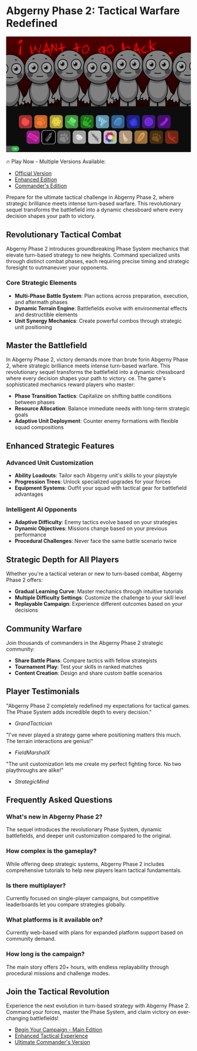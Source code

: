 # Abgerny Phase 2: Tactical Warfare Redefined

![Abgerny Phase 2 Strategic Combat](https://raw.githubusercontent.com/sprunkiscrunkly/abgerny-phase-2/refs/heads/main/abgerny-phase-2.png "Abgerny Phase 2 Tactical Gameplay")

🔥 Play Now - Multiple Versions Available:
- [Official Version](https://sprunksters.com/abgerny-phase-2/ "Abgerny Phase 2 Main Edition")
- [Enhanced Edition](https://sprunkiscrunkly.com/abgerny-phase-2/ "Abgerny Phase 2 Enhanced")
- [Commander's Edition](https://sprunkipyramixed.com/abgerny-phase-2/ "Abgerny Phase 2 Commander's Version")

Prepare for the ultimate tactical challenge in Abgerny Phase 2, where strategic brilliance meets intense turn-based warfare. This revolutionary sequel transforms the battlefield into a dynamic chessboard where every decision shapes your path to victory.

## Revolutionary Tactical Combat

Abgerny Phase 2 introduces groundbreaking Phase System mechanics that elevate turn-based strategy to new heights. Command specialized units through distinct combat phases, each requiring precise timing and strategic foresight to outmaneuver your opponents.

### Core Strategic Elements
- **Multi-Phase Battle System**: Plan actions across preparation, execution, and aftermath phases
- **Dynamic Terrain Engine**: Battlefields evolve with environmental effects and destructible elements
- **Unit Synergy Mechanics**: Create powerful combos through strategic unit positioning

## Master the Battlefield

In Abgerny Phase 2, victory demands more than brute forin Abgerny Phase 2, where strategic brilliance meets intense turn-based warfare. This revolutionary sequel transforms the battlefield into a dynamic chessboard where every decision shapes your path to victory.
ce. The game's sophisticated mechanics reward players who master:

- **Phase Transition Tactics**: Capitalize on shifting battle conditions between phases
- **Resource Allocation**: Balance immediate needs with long-term strategic goals
- **Adaptive Unit Deployment**: Counter enemy formations with flexible squad compositions

## Enhanced Strategic Features

### Advanced Unit Customization
- **Ability Loadouts**: Tailor each Abgerny unit's skills to your playstyle
- **Progression Trees**: Unlock specialized upgrades for your forces
- **Equipment Systems**: Outfit your squad with tactical gear for battlefield advantages

### Intelligent AI Opponents
- **Adaptive Difficulty**: Enemy tactics evolve based on your strategies
- **Dynamic Objectives**: Missions change based on your previous performance
- **Procedural Challenges**: Never face the same battle scenario twice

## Strategic Depth for All Players

Whether you're a tactical veteran or new to turn-based combat, Abgerny Phase 2 offers:

- **Gradual Learning Curve**: Master mechanics through intuitive tutorials
- **Multiple Difficulty Settings**: Customize the challenge to your skill level
- **Replayable Campaign**: Experience different outcomes based on your decisions

## Community Warfare

Join thousands of commanders in the Abgerny Phase 2 strategic community:

- **Share Battle Plans**: Compare tactics with fellow strategists
- **Tournament Play**: Test your skills in ranked matches
- **Content Creation**: Design and share custom battle scenarios

## Player Testimonials

"Abgerny Phase 2 completely redefined my expectations for tactical games. The Phase System adds incredible depth to every decision."  
- *GrandTactician*

"I've never played a strategy game where positioning matters this much. The terrain interactions are genius!"  
- *FieldMarshalX*

"The unit customization lets me create my perfect fighting force. No two playthroughs are alike!"  
- *StrategicMind*

## Frequently Asked Questions

### What's new in Abgerny Phase 2?
The sequel introduces the revolutionary Phase System, dynamic battlefields, and deeper unit customization compared to the original.

### How complex is the gameplay?
While offering deep strategic systems, Abgerny Phase 2 includes comprehensive tutorials to help new players learn tactical fundamentals.

### Is there multiplayer?
Currently focused on single-player campaigns, but competitive leaderboards let you compare strategies globally.

### What platforms is it available on?
Currently web-based with plans for expanded platform support based on community demand.

### How long is the campaign?
The main story offers 20+ hours, with endless replayability through procedural missions and challenge modes.

## Join the Tactical Revolution

Experience the next evolution in turn-based strategy with Abgerny Phase 2. Command your forces, master the Phase System, and claim victory on ever-changing battlefields!

- [Begin Your Campaign - Main Edition](https://sprunksters.com/abgerny-phase-2/)
- [Enhanced Tactical Experience](https://sprunkiscrunkly.com/abgerny-phase-2/)
- [Ultimate Commander's Version](https://sprunkipyramixed.com/abgerny-phase-2/)
